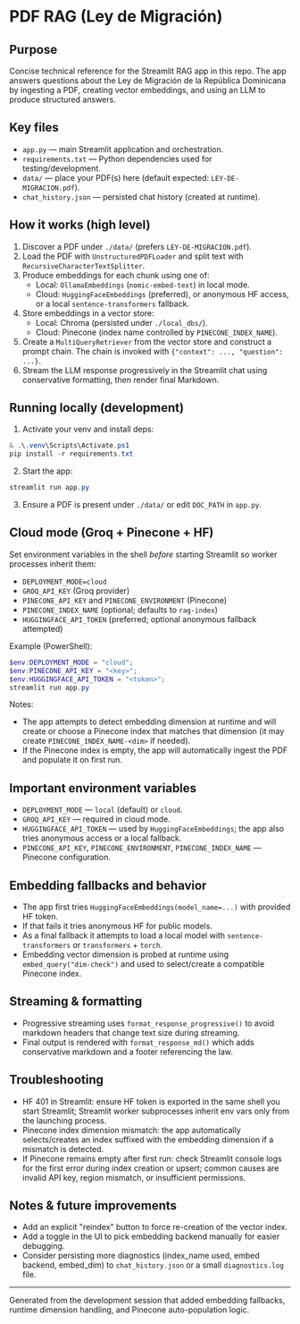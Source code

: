 # PDF RAG (Ley de Migración)

## Purpose

Concise technical reference for the Streamlit RAG app in this repo. The app answers questions about the Ley de Migración de la República Dominicana by ingesting a PDF, creating vector embeddings, and using an LLM to produce structured answers.

## Key files

- `app.py` — main Streamlit application and orchestration.
- `requirements.txt` — Python dependencies used for testing/development.
- `data/` — place your PDF(s) here (default expected: `LEY-DE-MIGRACION.pdf`).
- `chat_history.json` — persisted chat history (created at runtime).

## How it works (high level)

1. Discover a PDF under `./data/` (prefers `LEY-DE-MIGRACION.pdf`).
2. Load the PDF with `UnstructuredPDFLoader` and split text with `RecursiveCharacterTextSplitter`.
3. Produce embeddings for each chunk using one of:
   - Local: `OllamaEmbeddings` (`nomic-embed-text`) in local mode.
   - Cloud: `HuggingFaceEmbeddings` (preferred), or anonymous HF access, or a local `sentence-transformers` fallback.
4. Store embeddings in a vector store:
   - Local: Chroma (persisted under `./local_dbs/`).
   - Cloud: Pinecone (index name controlled by `PINECONE_INDEX_NAME`).
5. Create a `MultiQueryRetriever` from the vector store and construct a prompt chain. The chain is invoked with `{"context": ..., "question": ...}`.
6. Stream the LLM response progressively in the Streamlit chat using conservative formatting, then render final Markdown.

## Running locally (development)

1. Activate your venv and install deps:

```powershell
& .\.venv\Scripts\Activate.ps1
pip install -r requirements.txt
```

2. Start the app:

```powershell
streamlit run app.py
```

3. Ensure a PDF is present under `./data/` or edit `DOC_PATH` in `app.py`.

## Cloud mode (Groq + Pinecone + HF)

Set environment variables in the shell _before_ starting Streamlit so worker processes inherit them:

- `DEPLOYMENT_MODE=cloud`
- `GROQ_API_KEY` (Groq provider)
- `PINECONE_API_KEY` and `PINECONE_ENVIRONMENT` (Pinecone)
- `PINECONE_INDEX_NAME` (optional; defaults to `rag-index`)
- `HUGGINGFACE_API_TOKEN` (preferred; optional anonymous fallback attempted)

Example (PowerShell):

```powershell
$env:DEPLOYMENT_MODE = "cloud";
$env:PINECONE_API_KEY = "<key>";
$env:HUGGINGFACE_API_TOKEN = "<token>";
streamlit run app.py
```

Notes:

- The app attempts to detect embedding dimension at runtime and will create or choose a Pinecone index that matches that dimension (it may create `PINECONE_INDEX_NAME-<dim>` if needed).
- If the Pinecone index is empty, the app will automatically ingest the PDF and populate it on first run.

## Important environment variables

- `DEPLOYMENT_MODE` — `local` (default) or `cloud`.
- `GROQ_API_KEY` — required in cloud mode.
- `HUGGINGFACE_API_TOKEN` — used by `HuggingFaceEmbeddings`; the app also tries anonymous access or a local fallback.
- `PINECONE_API_KEY`, `PINECONE_ENVIRONMENT`, `PINECONE_INDEX_NAME` — Pinecone configuration.

## Embedding fallbacks and behavior

- The app first tries `HuggingFaceEmbeddings(model_name=...)` with provided HF token.
- If that fails it tries anonymous HF for public models.
- As a final fallback it attempts to load a local model with `sentence-transformers` or `transformers` + `torch`.
- Embedding vector dimension is probed at runtime using `embed_query("dim-check")` and used to select/create a compatible Pinecone index.

## Streaming & formatting

- Progressive streaming uses `format_response_progressive()` to avoid markdown headers that change text size during streaming.
- Final output is rendered with `format_response_md()` which adds conservative markdown and a footer referencing the law.

## Troubleshooting

- HF 401 in Streamlit: ensure HF token is exported in the same shell you start Streamlit; Streamlit worker subprocesses inherit env vars only from the launching process.
- Pinecone index dimension mismatch: the app automatically selects/creates an index suffixed with the embedding dimension if a mismatch is detected.
- If Pinecone remains empty after first run: check Streamlit console logs for the first error during index creation or upsert; common causes are invalid API key, region mismatch, or insufficient permissions.

## Notes & future improvements

- Add an explicit "reindex" button to force re-creation of the vector index.
- Add a toggle in the UI to pick embedding backend manually for easier debugging.
- Consider persisting more diagnostics (index_name used, embed backend, embed_dim) to `chat_history.json` or a small `diagnostics.log` file.

---

Generated from the development session that added embedding fallbacks, runtime dimension handling, and Pinecone auto-population logic.
